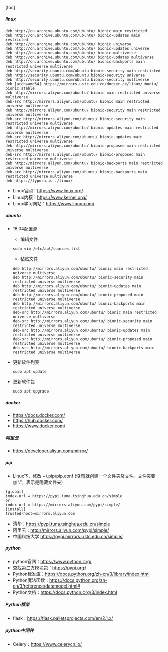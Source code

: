 [toc]

##### linux

```
deb http://cn.archive.ubuntu.com/ubuntu/ bionic main restricted
deb http://cn.archive.ubuntu.com/ubuntu/ bionic-updates main restricted
deb http://cn.archive.ubuntu.com/ubuntu/ bionic universe
deb http://cn.archive.ubuntu.com/ubuntu/ bionic-updates universe
deb http://cn.archive.ubuntu.com/ubuntu/ bionic multiverse
deb http://cn.archive.ubuntu.com/ubuntu/ bionic-updates multiverse
deb http://cn.archive.ubuntu.com/ubuntu/ bionic-backports main restricted universe multiverse
deb http://security.ubuntu.com/ubuntu bionic-security main restricted
deb http://security.ubuntu.com/ubuntu bionic-security universe
deb http://security.ubuntu.com/ubuntu bionic-security multiverse
deb [arch=amd64] https://mirrors.ustc.edu.cn/docker-ce/linux/ubuntu/ bionic stable
deb http://mirrors.aliyun.com/ubuntu/ bionic main restricted universe multiverse
deb-src http://mirrors.aliyun.com/ubuntu/ bionic main restricted universe multiverse
deb http://mirrors.aliyun.com/ubuntu/ bionic-security main restricted universe multiverse
deb-src http://mirrors.aliyun.com/ubuntu/ bionic-security main restricted universe multiverse
deb http://mirrors.aliyun.com/ubuntu/ bionic-updates main restricted universe multiverse
deb-src http://mirrors.aliyun.com/ubuntu/ bionic-updates main restricted universe multiverse
deb http://mirrors.aliyun.com/ubuntu/ bionic-proposed main restricted universe multiverse
deb-src http://mirrors.aliyun.com/ubuntu/ bionic-proposed main restricted universe multiverse
deb http://mirrors.aliyun.com/ubuntu/ bionic-backports main restricted universe multiverse
deb-src http://mirrors.aliyun.com/ubuntu/ bionic-backports main restricted universe multiverse
deb https://typora.io ./linux/
```

- Linux官网：https://www.linux.org/
- Linux内核：https://www.kernel.org/
- Linux学习网站：https://www.linux.com/

##### ubuntu

- 18.04配置源

  - 编辑文件

  ```
  sudo vim /etc/apt/sources.list
  ```

  - 粘贴文件

  ```
  deb http://mirrors.aliyun.com/ubuntu/ bionic main restricted universe multiverse
  deb http://mirrors.aliyun.com/ubuntu/ bionic-security main restricted universe multiverse
  deb http://mirrors.aliyun.com/ubuntu/ bionic-updates main restricted universe multiverse
  deb http://mirrors.aliyun.com/ubuntu/ bionic-proposed main restricted universe multiverse
  deb http://mirrors.aliyun.com/ubuntu/ bionic-backports main restricted universe multiverse
  deb-src http://mirrors.aliyun.com/ubuntu/ bionic main restricted universe multiverse
  deb-src http://mirrors.aliyun.com/ubuntu/ bionic-security main restricted universe multiverse
  deb-src http://mirrors.aliyun.com/ubuntu/ bionic-updates main restricted universe multiverse
  deb-src http://mirrors.aliyun.com/ubuntu/ bionic-proposed main restricted universe multiverse
  deb-src http://mirrors.aliyun.com/ubuntu/ bionic-backports main restricted universe multiverse
  ```

- 更新软件列表

  ```
  sudo apt update
  ```

- 更新软件包

  ```
  sudo apt upgrade
  ```

##### docker

- https://docs.docker.com/
- https://hub.docker.com/
- https://www.docker.com/

##### 阿里云

- https://developer.aliyun.com/mirror/

##### pip

- Linux下，修改 ~/.pip/pip.conf (没有就创建一个文件夹及文件。文件夹要加“.”，表示是隐藏文件夹)

```
[global] 
index-url = https://pypi.tuna.tsinghua.edu.cn/simple
or:
index-url = https://mirrors.aliyun.com/pypi/simple/
[install]
trusted-host=mirrors.aliyun.com
```

- 清华：https://pypi.tuna.tsinghua.edu.cn/simple
- 阿里云：http://mirrors.aliyun.com/pypi/simple/
- 中国科技大学 https://pypi.mirrors.ustc.edu.cn/simple/

##### python

- python官网：https://www.python.org/
- 查找第三方模块包：https://pypi.org/
- Python标准库：https://docs.python.org/zh-cn/3/library/index.html
- Python魔法函数：https://docs.python.org/zh-cn/3/reference/datamodel.html#
- Python文档：https://docs.python.org/3/index.html

##### Python框架

- flask：https://flask.palletsprojects.com/en/2.1.x/

##### python中间件

- Celery：https://www.celerycn.io/